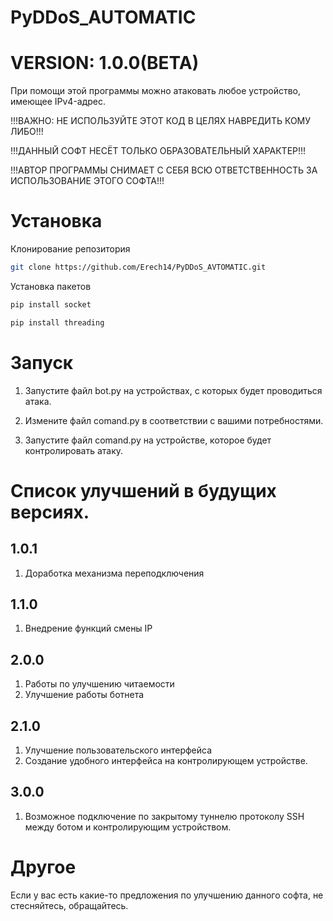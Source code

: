 # PyDDoS_AUTOMATIC
# VERSION: 1.0.0(BETA)
При помощи этой программы можно атаковать любое устройство, имеющее IPv4-адрес.

!!!ВАЖНО: НЕ ИСПОЛЬЗУЙТЕ ЭТОТ КОД В ЦЕЛЯХ НАВРЕДИТЬ КОМУ ЛИБО!!! 

!!!ДАННЫЙ СОФТ НЕСЁТ ТОЛЬКО ОБРАЗОВАТЕЛЬНЫЙ ХАРАКТЕР!!! 

!!!АВТОР ПРОГРАММЫ СНИМАЕТ С СЕБЯ ВСЮ ОТВЕТСТВЕННОСТЬ ЗА ИСПОЛЬЗОВАНИЕ ЭТОГО СОФТА!!! 



# Установка

Клонирование репозитория

```bash
git clone https://github.com/Erech14/PyDDoS_AVTOMATIC.git
```

Установка пакетов

```bash
pip install socket
```
```bash
pip install threading
```
# Запуск
 
1. Запустите файл bot.py на устройствах, с которых будет проводиться атака. 

2. Измените файл comand.py в соответствии с вашими потребностями. 

3. Запустите файл comand.py на устройстве, которое будет контролировать атаку.




# Cписок улучшений в будущих версиях.
## 1.0.1
1. Доработка механизма переподключения

## 1.1.0
1. Внедрение функций смены IP

## 2.0.0
1. Работы по улучшению читаемости
2. Улучшение работы ботнета

## 2.1.0
1. Улучшение пользовательского интерфейса
2. Создание удобного интерфейса на контролирующем устройстве.

## 3.0.0
1. Возможное подключение по закрытому туннелю протоколу SSH между ботом и контролирующим устройством.

# Другое
Если у вас есть какие-то предложения по улучшению данного софта, не стесняйтесь, обращайтесь.
